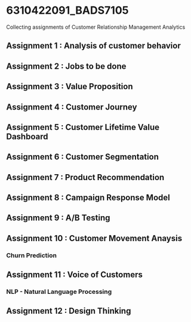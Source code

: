 # 6310422091_BADS7105
Collecting assignments of Customer Relationship Management Analytics 

## Assignment 1 : Analysis of customer behavior

## Assignment 2 : Jobs to be done

## Assignment 3 : Value Proposition

## Assignment 4 : Customer Journey

## Assignment 5 : Customer Lifetime Value Dashboard

## Assignment 6 : Customer Segmentation

## Assignment 7 : Product Recommendation

## Assignment 8 : Campaign Response Model

## Assignment 9 : A/B Testing

## Assignment 10 : Customer Movement Anaysis
### Churn Prediction

## Assignment 11 : Voice of Customers
### NLP - Natural Language Processing

## Assignment 12 : Design Thinking
